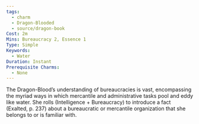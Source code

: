 ```yaml
---
tags:
  - charm
  - Dragon-Blooded
  - source/dragon-book
Cost: 2m
Mins: Bureaucracy 2, Essence 1
Type: Simple
Keywords:
  - Water
Duration: Instant
Prerequisite Charms:
  - None
---
```

The Dragon-Blood’s understanding of bureaucracies is vast, encompassing the myriad ways in which mercantile and administrative tasks pool and eddy like water. She rolls (Intelligence + Bureaucracy) to introduce a fact (Exalted, p. 237) about a bureaucratic or mercantile organization that she belongs to or is familiar with.